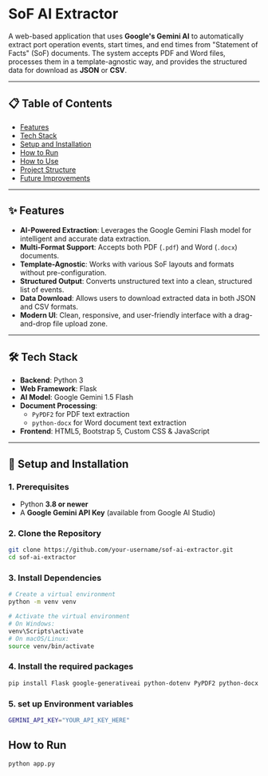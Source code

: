 # SoF AI Extractor

A web-based application that uses **Google's Gemini AI** to automatically extract port operation events, start times, and end times from "Statement of Facts" (SoF) documents. The system accepts PDF and Word files, processes them in a template-agnostic way, and provides the structured data for download as **JSON** or **CSV**.

---

## 📋 Table of Contents
- [Features](##-features)
- [Tech Stack](##-tech-stack)
- [Setup and Installation](#-setup-and-installation)
- [How to Run](#️#-how-to-run)
- [How to Use](##-how-to-use)
- [Project Structure](##-project-structure)
- [Future Improvements](##-future-improvements)

---

## ✨ Features
- **AI-Powered Extraction**: Leverages the Google Gemini Flash model for intelligent and accurate data extraction.  
- **Multi-Format Support**: Accepts both PDF (`.pdf`) and Word (`.docx`) documents.  
- **Template-Agnostic**: Works with various SoF layouts and formats without pre-configuration.  
- **Structured Output**: Converts unstructured text into a clean, structured list of events.  
- **Data Download**: Allows users to download extracted data in both JSON and CSV formats.  
- **Modern UI**: Clean, responsive, and user-friendly interface with a drag-and-drop file upload zone.  

---

## 🛠️ Tech Stack
- **Backend**: Python 3  
- **Web Framework**: Flask  
- **AI Model**: Google Gemini 1.5 Flash  
- **Document Processing**:  
  - `PyPDF2` for PDF text extraction  
  - `python-docx` for Word document text extraction  
- **Frontend**: HTML5, Bootstrap 5, Custom CSS & JavaScript  

---

## 🚀 Setup and Installation

### 1. Prerequisites
- Python **3.8 or newer**  
- A **Google Gemini API Key** (available from Google AI Studio)

### 2. Clone the Repository
```bash
git clone https://github.com/your-username/sof-ai-extractor.git
cd sof-ai-extractor
```

### 3. Install Dependencies
```bash
# Create a virtual environment
python -m venv venv

# Activate the virtual environment
# On Windows:
venv\Scripts\activate
# On macOS/Linux:
source venv/bin/activate
```

### 4. Install the required packages
```bash
pip install Flask google-generativeai python-dotenv PyPDF2 python-docx
```

### 5. set up Environment variables
```bash
GEMINI_API_KEY="YOUR_API_KEY_HERE"
```

## How to Run
```bash
python app.py
```
